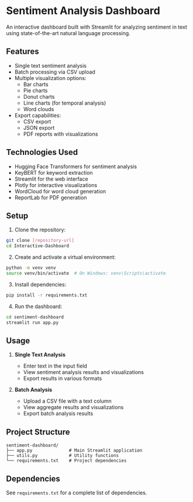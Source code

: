 # Sentiment Analysis Dashboard

An interactive dashboard built with Streamlit for analyzing sentiment in text using state-of-the-art natural language processing.

## Features

- Single text sentiment analysis
- Batch processing via CSV upload
- Multiple visualization options:
  - Bar charts
  - Pie charts
  - Donut charts
  - Line charts (for temporal analysis)
  - Word clouds
- Export capabilities:
  - CSV export
  - JSON export
  - PDF reports with visualizations

## Technologies Used

- Hugging Face Transformers for sentiment analysis
- KeyBERT for keyword extraction
- Streamlit for the web interface
- Plotly for interactive visualizations
- WordCloud for word cloud generation
- ReportLab for PDF generation

## Setup

1. Clone the repository:
```bash
git clone [repository-url]
cd Interactive-Dashboard
```

2. Create and activate a virtual environment:
```bash
python -m venv venv
source venv/bin/activate  # On Windows: venv\Scripts\activate
```

3. Install dependencies:
```bash
pip install -r requirements.txt
```

4. Run the dashboard:
```bash
cd sentiment-dashboard
streamlit run app.py
```

## Usage

1. **Single Text Analysis**
   - Enter text in the input field
   - View sentiment analysis results and visualizations
   - Export results in various formats

2. **Batch Analysis**
   - Upload a CSV file with a text column
   - View aggregate results and visualizations
   - Export batch analysis results

## Project Structure

```
sentiment-dashboard/
├── app.py              # Main Streamlit application
├── utils.py            # Utility functions
└── requirements.txt    # Project dependencies
```

## Dependencies

See `requirements.txt` for a complete list of dependencies. 